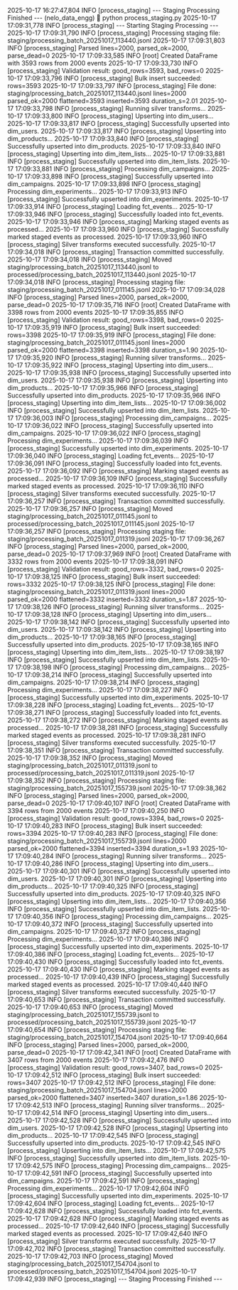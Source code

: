 
2025-10-17 16:27:47,804 INFO [process_staging] --- Staging Processing Finished ---
(nelo_data_engg)  python process_staging.py
2025-10-17 17:09:31,778 INFO [process_staging] --- Starting Staging Processing ---
2025-10-17 17:09:31,790 INFO [process_staging] Processing staging file: staging/processing_batch_20251017_113440.jsonl
2025-10-17 17:09:31,803 INFO [process_staging] Parsed lines=2000, parsed_ok=2000, parse_dead=0
2025-10-17 17:09:33,585 INFO [root] Created DataFrame with 3593 rows from 2000 events
2025-10-17 17:09:33,730 INFO [process_staging] Validation result: good_rows=3593, bad_rows=0
2025-10-17 17:09:33,796 INFO [process_staging] Bulk insert succeeded: rows=3593
2025-10-17 17:09:33,797 INFO [process_staging] File done: staging/processing_batch_20251017_113440.jsonl lines=2000 parsed_ok=2000 flattened=3593 inserted=3593 duration_s=2.01
2025-10-17 17:09:33,798 INFO [process_staging] Running silver transforms...
2025-10-17 17:09:33,800 INFO [process_staging] Upserting into dim_users...
2025-10-17 17:09:33,817 INFO [process_staging] Successfully upserted into dim_users.
2025-10-17 17:09:33,817 INFO [process_staging] Upserting into dim_products...
2025-10-17 17:09:33,840 INFO [process_staging] Successfully upserted into dim_products.
2025-10-17 17:09:33,840 INFO [process_staging] Upserting into dim_item_lists...
2025-10-17 17:09:33,881 INFO [process_staging] Successfully upserted into dim_item_lists.
2025-10-17 17:09:33,881 INFO [process_staging] Processing dim_campaigns...
2025-10-17 17:09:33,898 INFO [process_staging] Successfully upserted into dim_campaigns.
2025-10-17 17:09:33,898 INFO [process_staging] Processing dim_experiments...
2025-10-17 17:09:33,913 INFO [process_staging] Successfully upserted into dim_experiments.
2025-10-17 17:09:33,914 INFO [process_staging] Loading fct_events...
2025-10-17 17:09:33,946 INFO [process_staging] Successfully loaded into fct_events.
2025-10-17 17:09:33,946 INFO [process_staging] Marking staged events as processed...
2025-10-17 17:09:33,960 INFO [process_staging] Successfully marked staged events as processed.
2025-10-17 17:09:33,960 INFO [process_staging] Silver transforms executed successfully.
2025-10-17 17:09:34,018 INFO [process_staging] Transaction committed successfully.
2025-10-17 17:09:34,018 INFO [process_staging] Moved staging/processing_batch_20251017_113440.jsonl to processed/processing_batch_20251017_113440.jsonl
2025-10-17 17:09:34,018 INFO [process_staging] Processing staging file: staging/processing_batch_20251017_011145.jsonl
2025-10-17 17:09:34,028 INFO [process_staging] Parsed lines=2000, parsed_ok=2000, parse_dead=0
2025-10-17 17:09:35,716 INFO [root] Created DataFrame with 3398 rows from 2000 events
2025-10-17 17:09:35,855 INFO [process_staging] Validation result: good_rows=3398, bad_rows=0
2025-10-17 17:09:35,919 INFO [process_staging] Bulk insert succeeded: rows=3398
2025-10-17 17:09:35,919 INFO [process_staging] File done: staging/processing_batch_20251017_011145.jsonl lines=2000 parsed_ok=2000 flattened=3398 inserted=3398 duration_s=1.90
2025-10-17 17:09:35,920 INFO [process_staging] Running silver transforms...
2025-10-17 17:09:35,922 INFO [process_staging] Upserting into dim_users...
2025-10-17 17:09:35,938 INFO [process_staging] Successfully upserted into dim_users.
2025-10-17 17:09:35,938 INFO [process_staging] Upserting into dim_products...
2025-10-17 17:09:35,966 INFO [process_staging] Successfully upserted into dim_products.
2025-10-17 17:09:35,966 INFO [process_staging] Upserting into dim_item_lists...
2025-10-17 17:09:36,002 INFO [process_staging] Successfully upserted into dim_item_lists.
2025-10-17 17:09:36,003 INFO [process_staging] Processing dim_campaigns...
2025-10-17 17:09:36,022 INFO [process_staging] Successfully upserted into dim_campaigns.
2025-10-17 17:09:36,022 INFO [process_staging] Processing dim_experiments...
2025-10-17 17:09:36,039 INFO [process_staging] Successfully upserted into dim_experiments.
2025-10-17 17:09:36,040 INFO [process_staging] Loading fct_events...
2025-10-17 17:09:36,091 INFO [process_staging] Successfully loaded into fct_events.
2025-10-17 17:09:36,092 INFO [process_staging] Marking staged events as processed...
2025-10-17 17:09:36,109 INFO [process_staging] Successfully marked staged events as processed.
2025-10-17 17:09:36,110 INFO [process_staging] Silver transforms executed successfully.
2025-10-17 17:09:36,257 INFO [process_staging] Transaction committed successfully.
2025-10-17 17:09:36,257 INFO [process_staging] Moved staging/processing_batch_20251017_011145.jsonl to processed/processing_batch_20251017_011145.jsonl
2025-10-17 17:09:36,257 INFO [process_staging] Processing staging file: staging/processing_batch_20251017_011319.jsonl
2025-10-17 17:09:36,267 INFO [process_staging] Parsed lines=2000, parsed_ok=2000, parse_dead=0
2025-10-17 17:09:37,969 INFO [root] Created DataFrame with 3332 rows from 2000 events
2025-10-17 17:09:38,091 INFO [process_staging] Validation result: good_rows=3332, bad_rows=0
2025-10-17 17:09:38,125 INFO [process_staging] Bulk insert succeeded: rows=3332
2025-10-17 17:09:38,125 INFO [process_staging] File done: staging/processing_batch_20251017_011319.jsonl lines=2000 parsed_ok=2000 flattened=3332 inserted=3332 duration_s=1.87
2025-10-17 17:09:38,126 INFO [process_staging] Running silver transforms...
2025-10-17 17:09:38,128 INFO [process_staging] Upserting into dim_users...
2025-10-17 17:09:38,142 INFO [process_staging] Successfully upserted into dim_users.
2025-10-17 17:09:38,142 INFO [process_staging] Upserting into dim_products...
2025-10-17 17:09:38,165 INFO [process_staging] Successfully upserted into dim_products.
2025-10-17 17:09:38,165 INFO [process_staging] Upserting into dim_item_lists...
2025-10-17 17:09:38,197 INFO [process_staging] Successfully upserted into dim_item_lists.
2025-10-17 17:09:38,198 INFO [process_staging] Processing dim_campaigns...
2025-10-17 17:09:38,214 INFO [process_staging] Successfully upserted into dim_campaigns.
2025-10-17 17:09:38,214 INFO [process_staging] Processing dim_experiments...
2025-10-17 17:09:38,227 INFO [process_staging] Successfully upserted into dim_experiments.
2025-10-17 17:09:38,228 INFO [process_staging] Loading fct_events...
2025-10-17 17:09:38,271 INFO [process_staging] Successfully loaded into fct_events.
2025-10-17 17:09:38,272 INFO [process_staging] Marking staged events as processed...
2025-10-17 17:09:38,281 INFO [process_staging] Successfully marked staged events as processed.
2025-10-17 17:09:38,281 INFO [process_staging] Silver transforms executed successfully.
2025-10-17 17:09:38,351 INFO [process_staging] Transaction committed successfully.
2025-10-17 17:09:38,352 INFO [process_staging] Moved staging/processing_batch_20251017_011319.jsonl to processed/processing_batch_20251017_011319.jsonl
2025-10-17 17:09:38,352 INFO [process_staging] Processing staging file: staging/processing_batch_20251017_155739.jsonl
2025-10-17 17:09:38,362 INFO [process_staging] Parsed lines=2000, parsed_ok=2000, parse_dead=0
2025-10-17 17:09:40,107 INFO [root] Created DataFrame with 3394 rows from 2000 events
2025-10-17 17:09:40,250 INFO [process_staging] Validation result: good_rows=3394, bad_rows=0
2025-10-17 17:09:40,283 INFO [process_staging] Bulk insert succeeded: rows=3394
2025-10-17 17:09:40,283 INFO [process_staging] File done: staging/processing_batch_20251017_155739.jsonl lines=2000 parsed_ok=2000 flattened=3394 inserted=3394 duration_s=1.93
2025-10-17 17:09:40,284 INFO [process_staging] Running silver transforms...
2025-10-17 17:09:40,286 INFO [process_staging] Upserting into dim_users...
2025-10-17 17:09:40,301 INFO [process_staging] Successfully upserted into dim_users.
2025-10-17 17:09:40,301 INFO [process_staging] Upserting into dim_products...
2025-10-17 17:09:40,325 INFO [process_staging] Successfully upserted into dim_products.
2025-10-17 17:09:40,325 INFO [process_staging] Upserting into dim_item_lists...
2025-10-17 17:09:40,356 INFO [process_staging] Successfully upserted into dim_item_lists.
2025-10-17 17:09:40,356 INFO [process_staging] Processing dim_campaigns...
2025-10-17 17:09:40,372 INFO [process_staging] Successfully upserted into dim_campaigns.
2025-10-17 17:09:40,372 INFO [process_staging] Processing dim_experiments...
2025-10-17 17:09:40,386 INFO [process_staging] Successfully upserted into dim_experiments.
2025-10-17 17:09:40,386 INFO [process_staging] Loading fct_events...
2025-10-17 17:09:40,430 INFO [process_staging] Successfully loaded into fct_events.
2025-10-17 17:09:40,430 INFO [process_staging] Marking staged events as processed...
2025-10-17 17:09:40,439 INFO [process_staging] Successfully marked staged events as processed.
2025-10-17 17:09:40,440 INFO [process_staging] Silver transforms executed successfully.
2025-10-17 17:09:40,653 INFO [process_staging] Transaction committed successfully.
2025-10-17 17:09:40,653 INFO [process_staging] Moved staging/processing_batch_20251017_155739.jsonl to processed/processing_batch_20251017_155739.jsonl
2025-10-17 17:09:40,654 INFO [process_staging] Processing staging file: staging/processing_batch_20251017_154704.jsonl
2025-10-17 17:09:40,664 INFO [process_staging] Parsed lines=2000, parsed_ok=2000, parse_dead=0
2025-10-17 17:09:42,341 INFO [root] Created DataFrame with 3407 rows from 2000 events
2025-10-17 17:09:42,476 INFO [process_staging] Validation result: good_rows=3407, bad_rows=0
2025-10-17 17:09:42,512 INFO [process_staging] Bulk insert succeeded: rows=3407
2025-10-17 17:09:42,512 INFO [process_staging] File done: staging/processing_batch_20251017_154704.jsonl lines=2000 parsed_ok=2000 flattened=3407 inserted=3407 duration_s=1.86
2025-10-17 17:09:42,513 INFO [process_staging] Running silver transforms...
2025-10-17 17:09:42,514 INFO [process_staging] Upserting into dim_users...
2025-10-17 17:09:42,528 INFO [process_staging] Successfully upserted into dim_users.
2025-10-17 17:09:42,528 INFO [process_staging] Upserting into dim_products...
2025-10-17 17:09:42,545 INFO [process_staging] Successfully upserted into dim_products.
2025-10-17 17:09:42,545 INFO [process_staging] Upserting into dim_item_lists...
2025-10-17 17:09:42,575 INFO [process_staging] Successfully upserted into dim_item_lists.
2025-10-17 17:09:42,575 INFO [process_staging] Processing dim_campaigns...
2025-10-17 17:09:42,591 INFO [process_staging] Successfully upserted into dim_campaigns.
2025-10-17 17:09:42,591 INFO [process_staging] Processing dim_experiments...
2025-10-17 17:09:42,604 INFO [process_staging] Successfully upserted into dim_experiments.
2025-10-17 17:09:42,604 INFO [process_staging] Loading fct_events...
2025-10-17 17:09:42,628 INFO [process_staging] Successfully loaded into fct_events.
2025-10-17 17:09:42,628 INFO [process_staging] Marking staged events as processed...
2025-10-17 17:09:42,640 INFO [process_staging] Successfully marked staged events as processed.
2025-10-17 17:09:42,640 INFO [process_staging] Silver transforms executed successfully.
2025-10-17 17:09:42,702 INFO [process_staging] Transaction committed successfully.
2025-10-17 17:09:42,703 INFO [process_staging] Moved staging/processing_batch_20251017_154704.jsonl to processed/processing_batch_20251017_154704.jsonl
2025-10-17 17:09:42,939 INFO [process_staging] --- Staging Processing Finished ---

